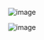 ![image](https://github.com/brunobrage/A3Usjt/assets/84817286/7484148e-6990-466f-85b6-0c07bab189ee)

![image](https://github.com/brunobrage/A3Usjt/assets/84817286/2d285ccc-bc1b-480b-bf12-bfa4b01dd767)

